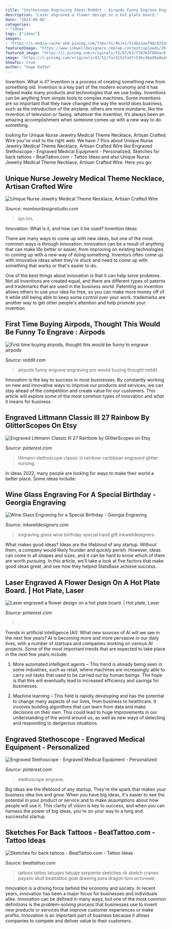 ```yaml
---
title: "Stethoscope Engraving Ideas Reddit : Airpods Funny Engrave Engraving Pro Would Buying Thought Reddit"
description: "Laser engraved a flower design on a hot plate board."
date: "2023-08-06"
categories:
- "ideas"
tags: ["ideas"]
images:
- "https://s-media-cache-ak0.pinimg.com/736x/51/4b/e1/514be1aef90c825dc2aee1ff08d2778d.jpg"
featuredImage: "https://www.inkwelldesigners.com/wp-content/uploads/2016/07/1473002208912-1.jpg"
featured_image: "https://i.pinimg.com/originals/f2/87/63/f28763f804ac6f1bd5ae2c758eaba030.jpg"
image: "https://i.pinimg.com/originals/41/52/fa/4152fa3fc53bc4ba99a8ee07aa7d5b5a.jpg"
ShowToc: true
author: "Gage Ratke"
---
```



Invention: What is it?
Invention is a process of creating something new from something old. Invention is a key part of the modern economy and it has helped make many products and technologies that we use today. Inventions can be anything from simple tools to complex machines. Some inventions are so important that they have changed the way the world does business, such as the introduction of the airplane. others are more mundane, like the invention of television or faxing. whatever the invention, it’s always been an amazing accomplishment when someone comes up with a new way to do something.

	

		
looking for Unique Nurse Jewelry Medical Theme Necklace, Artisan Crafted Wire you've visit to the right web. We have 7 Pics about Unique Nurse Jewelry Medical Theme Necklace, Artisan Crafted Wire like Engraved Stethoscope - Engraved Medical Equipment - Personalized, Sketches for back tattoos - BeatTattoo.com - Tattoo Ideas and also Unique Nurse Jewelry Medical Theme Necklace, Artisan Crafted Wire. Here you go:
		
    
## Unique Nurse Jewelry Medical Theme Necklace, Artisan Crafted Wire

<img loading=lazy src="https://i.etsystatic.com/5381932/r/il/d7b9f8/2157871535/il_fullxfull.2157871535_9n12.jpg" onerror="this.onerror=null;this.src='https://tse3.mm.bing.net/th?id=OIP.qMMf-YwaXp6Evhw2RFe33wHaHZ&amp;pid=15.1';" alt="Unique Nurse Jewelry Medical Theme Necklace, Artisan Crafted Wire">

_Source: montourdesignstudio.com_

>lpn lvn. 

	

Innovation: What is it, and how can it be used?
Invention Ideas

There are many ways to come up with new ideas, but one of the most common ways is through innovation. Innovation can be a result of anything that can make life better or easier, from improving on existing technologies to coming up with a new way of doing something. Inventors often come up with innovative ideas when they're stuck and need to come up with something that works or that's easier to do.

One of the best things about innovation is that it can help solve problems. Not all inventions are created equal, and there are different types of patents and trademarks that are used in the business world. Patenting an invention allows others to use your idea for free, so you can make more money off of it while still being able to keep some control over your work. trademarks are another way to get other people's attention and help promote your invention.

    
## First Time Buying Airpods, Thought This Would Be Funny To Engrave : Airpods

<img loading=lazy src="https://preview.redd.it/p1ci8sy7hvp21.jpg?auto=webp&amp;s=961f5662c3162bc4e1386520af6a21c7c884b639" onerror="this.onerror=null;this.src='https://tse1.mm.bing.net/th?id=OIP.eZ6CHk4VxQpGHyuNy-SavQHaJ4&amp;pid=15.1';" alt="First time buying airpods, thought this would be funny to engrave : airpods">

_Source: reddit.com_

>airpods funny engrave engraving pro would buying thought reddit. 

	

Innovation is the key to success in most businesses. By constantly working on new and innovative ways to improve our products and services, we can stay ahead of the competition and create value for our customers. This article will explore some of the most common types of innovation and what it means for business.

    
## Engraved Littmann Classic III 27 Rainbow By GlitterScopes On Etsy

<img loading=lazy src="https://s-media-cache-ak0.pinimg.com/736x/51/4b/e1/514be1aef90c825dc2aee1ff08d2778d.jpg" onerror="this.onerror=null;this.src='https://tse1.mm.bing.net/th?id=OIP.yu2KMYC0SYffmnMSw2eEcgHaJ4&amp;pid=15.1';" alt="Engraved Littmann Classic III 27 Rainbow by GlitterScopes on Etsy">

_Source: pinterest.com_

>littmann stethoscope classic iii rainbow caribbean engraved glitter nursing. 

	

In ideas 2022, many people are looking for ways to make their world a better place. Some ideas include:

    
## Wine Glass Engraving For A Special Birthday - Georgia Engraving

<img loading=lazy src="https://www.inkwelldesigners.com/wp-content/uploads/2016/07/1473002208912-1.jpg" onerror="this.onerror=null;this.src='https://tse3.mm.bing.net/th?id=OIP.1Ncyuh-Tc22ddsryaRXYsAHaMM&amp;pid=15.1';" alt="Wine Glass Engraving for a Special Birthday - Georgia Engraving">

_Source: inkwelldesigners.com_

>engraving glass wine birthday special hand gift inkwelldesigners. 

	

What makes good ideas?
Ideas are the lifeblood of any startup. Without them, a company would likely founder and quickly perish. However, ideas can come in all shapes and sizes, and it can be hard to know which of them are worth pursuing. In this article, we'll take a look at five factors that make good ideas great, and see how they helped StatsBase achieve success.

    
## Laser Engraved A Flower Design On A Hot Plate Board. | Hot Plate, Laser

<img loading=lazy src="https://i.pinimg.com/originals/41/52/fa/4152fa3fc53bc4ba99a8ee07aa7d5b5a.jpg" onerror="this.onerror=null;this.src='https://tse3.mm.bing.net/th?id=OIP.yN32TPjcaUqzIM_sVUeYagHaFj&amp;pid=15.1';" alt="Laser engraved a flower design on a hot plate board. | Hot plate, Laser">

_Source: pinterest.com_

>. 

	

Trends in artificial intelligence (AI): What new sources of AI will we see in the next few years?
AI is becoming more and more pervasive in our daily lives, with a number of startups and companies working on various AI projects. Some of the most important trends that are expected to take place in the next few years include:
1. More automated intelligent agents – This trend is already being seen in some industries, such as retail, where machines are increasingly able to carry out tasks that used to be carried out by human beings. The hope is that this will eventually lead to increased efficiency and savings for businesses.

2. Machine learning – This field is rapidly developing and has the potential to change many aspects of our lives, from business to healthcare. It involves building algorithms that can learn from data and make decisions on their own. This could lead to huge improvements in our understanding of the world around us, as well as new ways of detecting and responding to dangerous situations.

    
## Engraved Stethoscope - Engraved Medical Equipment - Personalized

<img loading=lazy src="https://i.pinimg.com/originals/f2/87/63/f28763f804ac6f1bd5ae2c758eaba030.jpg" onerror="this.onerror=null;this.src='https://tse1.mm.bing.net/th?id=OIP.JyLG6e-4ewdfadq2Ks-oRwHaGT&amp;pid=15.1';" alt="Engraved Stethoscope - Engraved Medical Equipment - Personalized">

_Source: pinterest.com_

>stethoscope engrave. 

	

Big ideas are the lifeblood of any startup. They're the spark that makes your business idea live and grow. When you have big ideas, it's easier to see the potential in your product or service and to make assumptions about how people will use it. This clarity of vision is key to success, and when you can harness the power of big ideas, you're on your way to a long and successful startup.

    
## Sketches For Back Tattoos - BeatTattoo.com - Tattoo Ideas

<img loading=lazy src="http://beattattoo.com/wp-content/uploads/2018/08/4.jpg" onerror="this.onerror=null;this.src='https://tse4.mm.bing.net/th?id=OIP.US0_ZyoYY7Fx4V3gmA6n0AHaLH&amp;pid=15.1';" alt="Sketches for back tattoos - BeatTattoo.com - Tattoo Ideas">

_Source: beattattoo.com_

>tattoos tattoo tatuajes tatuaje serpiente sketches vk sketch craneo payaso skull beattattoo goat drawing para dragon toro источник. 

	

Innovation is a driving force behind the economy and society. In recent years, innovation has been a major focus for businesses and individuals alike. Innovation can be defined in many ways, but one of the most common definitions is the problem-solving process that businesses use to invent new products or services that improve customer experiences or make profits. Innovation is an important part of business because it allows companies to compete and deliver value to their customers.

